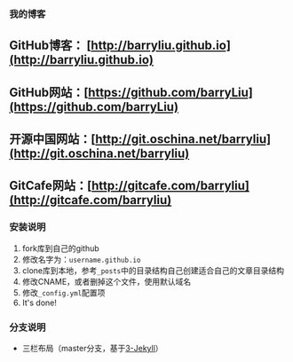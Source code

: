 ### 我的博客

 
GitHub博客： [http://barryliu.github.io](http://barryliu.github.io)
-----------
GitHub网站：[https://github.com/barryLiu](https://github.com/barryLiu) 
----------
开源中国网站：[http://git.oschina.net/barryliu](http://git.oschina.net/barryliu) 
----------
GitCafe网站：[http://gitcafe.com/barryliu](http://gitcafe.com/barryliu) 
----------

### 安装说明

1. fork库到自己的github
2. 修改名字为：`username.github.io`
3. clone库到本地，参考`_posts`中的目录结构自己创建适合自己的文章目录结构
4. 修改CNAME，或者删掉这个文件，使用默认域名
5. 修改`_config.yml`配置项
6. It's done!

### 分支说明

- 三栏布局（master分支，基于[3-Jekyll](https://github.com/P233/3-Jekyll)）